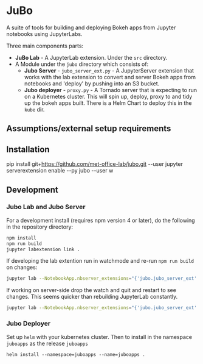 
# JuBo

A suite of tools for building and deploying Bokeh apps from Jupyter notebooks using JupyterLabs.

Three main components parts:
* **JuBo Lab** - A JupyterLab extension. Under the `src` directory.
* A Module under the `jubo` directory which consists of:
    * **Jubo Server** - `jubo_server_ext.py` - A JupyterServer extension that works with the lab extension to convert and server Bokeh apps from notebooks and 'deploy' by pushing into an S3 bucket. 
    * **Jubo deployer** - `proxy.py` - A Tornado server that is expecting to run on a Kubernetes cluster. This will spin up, deploy, proxy to and tidy up the bokeh apps built. There is a Helm Chart to deploy this in the `kube` dir.


## Assumptions/external setup requirements

## Installation

pip install git+https://github.com/met-office-lab/jubo.git --user
jupyter serverextension enable --py jubo --user
w

## Development

### Jubo Lab and Jubo Server

For a development install (requires npm version 4 or later), do the following in the repository directory:

```bash
npm install
npm run build
jupyter labextension link .
```

If developing the lab extention run in watchmode and re-run `npm run build` on changes:

```bash
jupyter lab --NotebookApp.nbserver_extensions="{'jubo.jubo_server_ext':True}" --notebook-dir=example_notebooks --watch
```

If working on server-side drop the watch and quit and restart to see changes. This seems quicker than rebuilding JupyterLab constantly.


```bash
jupyter lab --NotebookApp.nbserver_extensions="{'jubo.jubo_server_ext':True}" --notebook-dir=example_notebooks
```


### Jubo Deployer

Set up `helm` with your kubernetes cluster. Then to install in the namespace `juboapps` as the release `juboapps`

```
helm install --namespace=juboapps --name=juboapps .       
```






